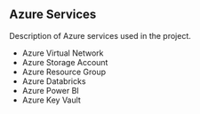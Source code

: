 ## Azure Services

Description of Azure services used in the project.

- Azure Virtual Network
- Azure Storage Account
- Azure Resource Group
- Azure Databricks
- Azure Power BI
- Azure Key Vault
